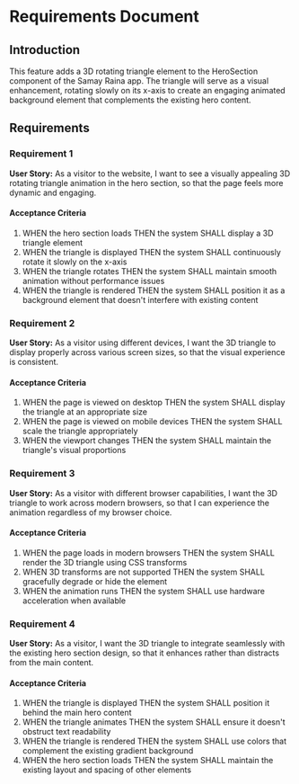 # Requirements Document

## Introduction

This feature adds a 3D rotating triangle element to the HeroSection component of the Samay Raina app. The triangle will serve as a visual enhancement, rotating slowly on its x-axis to create an engaging animated background element that complements the existing hero content.

## Requirements

### Requirement 1

**User Story:** As a visitor to the website, I want to see a visually appealing 3D rotating triangle animation in the hero section, so that the page feels more dynamic and engaging.

#### Acceptance Criteria

1. WHEN the hero section loads THEN the system SHALL display a 3D triangle element
2. WHEN the triangle is displayed THEN the system SHALL continuously rotate it slowly on the x-axis
3. WHEN the triangle rotates THEN the system SHALL maintain smooth animation without performance issues
4. WHEN the triangle is rendered THEN the system SHALL position it as a background element that doesn't interfere with existing content

### Requirement 2

**User Story:** As a visitor using different devices, I want the 3D triangle to display properly across various screen sizes, so that the visual experience is consistent.

#### Acceptance Criteria

1. WHEN the page is viewed on desktop THEN the system SHALL display the triangle at an appropriate size
2. WHEN the page is viewed on mobile devices THEN the system SHALL scale the triangle appropriately
3. WHEN the viewport changes THEN the system SHALL maintain the triangle's visual proportions

### Requirement 3

**User Story:** As a visitor with different browser capabilities, I want the 3D triangle to work across modern browsers, so that I can experience the animation regardless of my browser choice.

#### Acceptance Criteria

1. WHEN the page loads in modern browsers THEN the system SHALL render the 3D triangle using CSS transforms
2. WHEN 3D transforms are not supported THEN the system SHALL gracefully degrade or hide the element
3. WHEN the animation runs THEN the system SHALL use hardware acceleration when available

### Requirement 4

**User Story:** As a visitor, I want the 3D triangle to integrate seamlessly with the existing hero section design, so that it enhances rather than distracts from the main content.

#### Acceptance Criteria

1. WHEN the triangle is displayed THEN the system SHALL position it behind the main hero content
2. WHEN the triangle animates THEN the system SHALL ensure it doesn't obstruct text readability
3. WHEN the triangle is rendered THEN the system SHALL use colors that complement the existing gradient background
4. WHEN the hero section loads THEN the system SHALL maintain the existing layout and spacing of other elements